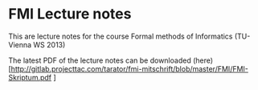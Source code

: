 # FMI Lecture notes

This are lecture notes for the course Formal methods of Informatics (TU-Vienna WS 2013)

The latest PDF of the lecture notes can be downloaded (here)[http://gitlab.projecttac.com/tarator/fmi-mitschrift/blob/master/FMI/FMI-Skriptum.pdf ]
